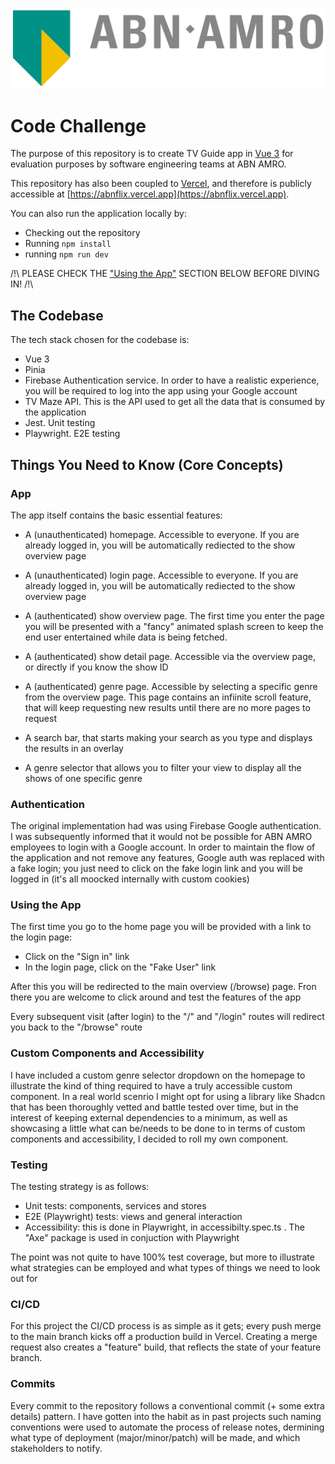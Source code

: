 ![alt text](public/svg/ABN-AMRO_Logo_new_colors.svg)
# Code Challenge

The purpose of this repository is to create TV Guide app in [Vue 3](https://vuejs.org/) for evaluation purposes by software engineering teams at ABN AMRO.

This repository has also been coupled to [Vercel](https://vercel.com/), and therefore is publicly accessible at [https://abnflix.vercel.app](https://abnflix.vercel.app).

You can also run the application locally by:
- Checking out the repository
- Running `npm install`
- running `npm run dev`

/!\ PLEASE CHECK THE ["Using the App"](#using-the-app) SECTION BELOW BEFORE DIVING IN! /!\

## The Codebase

The tech stack chosen for the codebase is:
- Vue 3
- Pinia
- Firebase Authentication service. In order to have a realistic experience, you will be required to log into the app using your Google account
- TV Maze API. This is the API used to get all the data that is consumed by the application
- Jest. Unit testing
- Playwright. E2E testing

## Things You Need to Know (Core Concepts)

### App
The app itself contains the basic essential features:
- A (unauthenticated) homepage. Accessible to everyone. If you are already logged in, you will be automatically rediected to the show overview page
- A (unauthenticated) login page. Accessible to everyone. If you are already logged in, you will be automatically rediected to the show overview page
- A (authenticated) show overview page. The first time you enter the page you will be presented with a "fancy"
animated splash screen to keep the end user entertained while data is being fetched.
- A (authenticated) show detail page. Accessible via the overview page, or directly if you know the show ID
- A (authenticated) genre page. Accessible by selecting a specific genre from the overview page. This page contains an infiinite scroll feature, that will keep requesting new results until there are no more pages to request

- A search bar, that starts making your search as you type and displays the results in an overlay
- A genre selector that allows you to filter your view to display all the shows of one specific genre

### Authentication
The original implementation had was using Firebase Google authentication. I was subsequently informed that it would not be possible for ABN AMRO employees to login with a Google account. In order to maintain the flow of the application and not remove any features, Google auth was replaced with a fake login; you just need to click on the fake login link and you will be logged in (it's all moocked internally with custom cookies)

### Using the App
The first time you go to the home page you will be provided with a link to the login page:
- Click on the "Sign in" link
- In the login page, click on the "Fake User" link

After this you will be redirected to the main overview (/browse) page. Fron there you are welcome to click around and test the features of the app

Every subsequent visit (after login) to the "/" and "/login" routes will redirect you back to the "/browse" route

### Custom Components and Accessibility
I have included a custom genre selector dropdown on the homepage to illustrate the kind of thing required to have a truly accessible custom component. In a real world scenrio I might opt for using a library like Shadcn that has been thoroughly vetted and battle tested over time, but in the interest of keeping external dependencies to a minimum, as well as showcasing a little what can be/needs to be done to in terms of custom components and accessibility, I decided to roll my own component.

### Testing
The testing strategy is as follows:
- Unit tests: components, services and stores
- E2E (Playwright) tests: views and general interaction
- Accessibility: this is done in Playwright, in accessibilty.spec.ts . The "Axe" package is used in conjuction with Playwright

The point was not quite to have 100% test coverage, but more to illustrate what strategies can be employed and what types of things we need to look out for

### CI/CD
For this project the CI/CD process is as simple as it gets; every push merge to the main branch kicks off a production build in Vercel. Creating a merge request also creates a "feature" build, that reflects the state of your feature branch.

### Commits
Every commit to the repository follows a conventional commit (+ some extra details) pattern. I have gotten into the habit as in past projects such naming conventions were used to automate the process of release notes, dermining what type of deployment (major/minor/patch) will be made, and which stakeholders to notify.